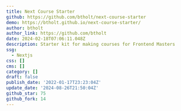 ```yaml
---
title: Next Course Starter
github: https://github.com/btholt/next-course-starter
demo: https://btholt.github.io/next-course-starter/
author: btholt
author_link: https://github.com/btholt
date: 2024-02-18T07:06:11.048Z
description: Starter kit for making courses for Frontend Masters
ssg:
  - Nextjs
css: []
cms: []
category: []
draft: false
publish_date: '2022-01-17T23:23:04Z'
update_date: '2024-08-26T21:50:04Z'
github_star: 75
github_fork: 14
---
```

